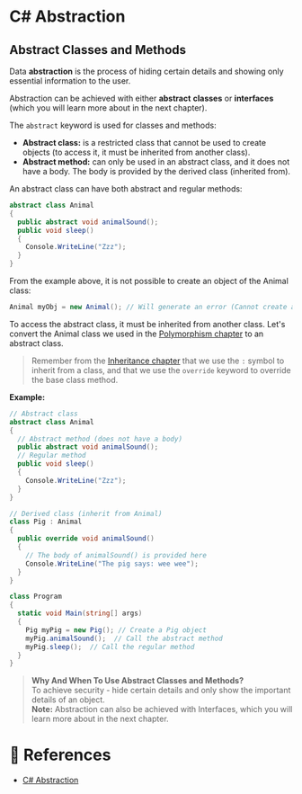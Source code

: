 # C# Abstraction

## Abstract Classes and Methods

Data **abstraction** is the process of hiding certain details and showing only essential information to the user.

Abstraction can be achieved with either **abstract** **classes** or **interfaces** (which you will learn more about in the next chapter).

The `abstract` keyword is used for classes and methods:

- **Abstract class:** is a restricted class that cannot be used to create objects (to access it, it must be inherited from another class).
- **Abstract method:** can only be used in an abstract class, and it does not have a body. The body is provided by the derived class (inherited from).

An abstract class can have both abstract and regular methods:

```cs
abstract class Animal
{
  public abstract void animalSound();
  public void sleep()
  {
    Console.WriteLine("Zzz");
  }
}
```

From the example above, it is not possible to create an object of the Animal class:

```cs
Animal myObj = new Animal(); // Will generate an error (Cannot create an instance of the abstract class or interface 'Animal')
```

To access the abstract class, it must be inherited from another class. Let's convert the Animal class we used in the [Polymorphism chapter](./cs-polymorphism.md) to an abstract class.

> Remember from the [Inheritance chapter](./cs-inheritance.md) that we use the `:` symbol to inherit from a class, and that we use the `override` keyword to override the base class method.

**Example:**

```cs
// Abstract class
abstract class Animal
{
  // Abstract method (does not have a body)
  public abstract void animalSound();
  // Regular method
  public void sleep()
  {
    Console.WriteLine("Zzz");
  }
}

// Derived class (inherit from Animal)
class Pig : Animal
{
  public override void animalSound()
  {
    // The body of animalSound() is provided here
    Console.WriteLine("The pig says: wee wee");
  }
}

class Program
{
  static void Main(string[] args)
  {
    Pig myPig = new Pig(); // Create a Pig object
    myPig.animalSound();  // Call the abstract method
    myPig.sleep();  // Call the regular method
  }
}
```

> **Why And When To Use Abstract Classes and Methods?**<br>To achieve security - hide certain details and only show the important details of an object.<br>**Note:** Abstraction can also be achieved with Interfaces, which you will learn more about in the next chapter.

# 📜 References

- [C# Abstraction](https://www.w3schools.com/cs/cs_abstract.php)
